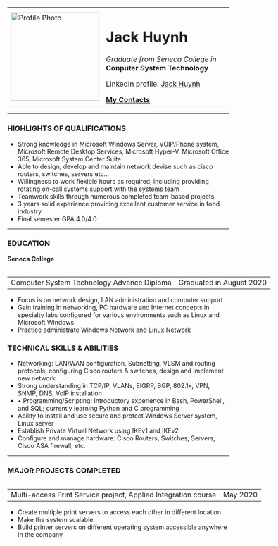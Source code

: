 <!DOCTYPE html>
<html lang="en" dir="ltr">

<head>
  <meta charset="utf-8">
  <meta name="description" content="Information Technology">
  <meta name="keywords" content="network, jackhuynh, It">
  <meta name="author" content="Jack Huynh">
  <meta name="viewport" content="width=device-width, initial-scale=1.0">
  <title>Jack Huynh resume</title>
</head>

<body>
<table cellspacing ="20">
  <tr>
    <td><img src="https://scontent-ort2-2.xx.fbcdn.net/v/t1.0-9/43415506_703778696665975_9042692293244485632_o.jpg?_nc_cat=107&ccb=3&_nc_sid=174925&_nc_ohc=WFhRUUmcE9gAX-UvUnt&_nc_ht=scontent-ort2-2.xx&oh=ff461b580aed3e04d6ec44e9c0849229&oe=605E2B44"
        width="200" height="200" alt="Profile Photo"></td>
    <td><h1>Jack Huynh</h1>
      <p><em>Graduate from Seneca College in</em> <strong>Conputer System Technology</strong></p>
      <p>LinkedIn profile: <a href="https://www.linkedin.com/in/jack-huynh-64788b13b/">Jack Huynh</a></p>
      <strong><a href="contact.html">My Contacts</a></strong></td>
  </tr>
</table>
<hr>
<h3>HIGHLIGHTS OF QUALIFICATIONS</h3>
  <ul>
    <li>Strong knowledge in Microsoft Windows Server, VOIP/Phone system, Microsoft Remote Desktop Services, Microsoft Hyper-V, Microsoft Office 365, Microsoft System Center Suite</li>
    <li>Able to design, develop and maintain network devise such as cisco routers, switches, servers etc...</li>
    <li>Willingness to work flexible hours as required, including providing rotating on-call systems support with the systems team </li>
    <li>Teamwork skills through numerous completed team-based projects </li>
    <li>3 years solid experience providing excellent customer service in food industry </li>
    <li>Final semester GPA 4.0/4.0 </li>
  </ul>
  <hr>
  <h3>EDUCATION </h3>
  <strong><p>Seneca College</p></strong>
  <table>
    <table style="width:700px">
      <tr>
        <td>Computer System Technology Advance Diploma</td>
        <td>Graduated in August 2020</td>
      </tr>
    </table>
    <ul>
      <li>Focus is on network design, LAN administration and computer support </li>
      <li>Gain training in networking, PC hardware and Internet concepts in specialty labs configured for various environments such as Linux and Microsoft Windows</li>
      <li>Practice administrate Windows Network and Linux Network </li>
    </ul>
    <h3>TECHNICAL SKILLS & ABILITIES </h3>
    <ul>
      <li>Networking: LAN/WAN configuration, Subnetting, VLSM and routing protocols; configuring Cisco routers & switches, design and implement new network </li>
      <li>Strong understanding in TCP/IP, VLANs, EIGRP, BGP, 802.1x, VPN, SNMP, DNS, VoIP installation</li>
      <li>• Programming/Scripting: Introductory experience in Bash, PowerShell, and SQL; currently learning Python and C programming </li>
      <li>Ability to install and use secure and protect Windows Server system, Linux server</li>
      <li>Establish Private Virtual Network using IKEv1 and IKEv2</li>
      <li>Configure and manage hardware: Cisco Routers, Switches, Servers, Cisco ASA firewall, etc.</li>
    </ul>
    <hr>
    <h3>MAJOR PROJECTS COMPLETED </h3>
    <table>
      <table style="width:700px">
        <tr>
          <td>Multi-access Print Service project, Applied Integration course</td>
          <td>May 2020 </td>
        </tr>
      </table>
      <ul>
        <li>Create multiple print servers to access each other in different location </li>
        <li>Make the system scalable  </li>
        <li>Build printer servers on different operating system accessible anywhere in the company</li>
      </ul>
</body>

</html>
